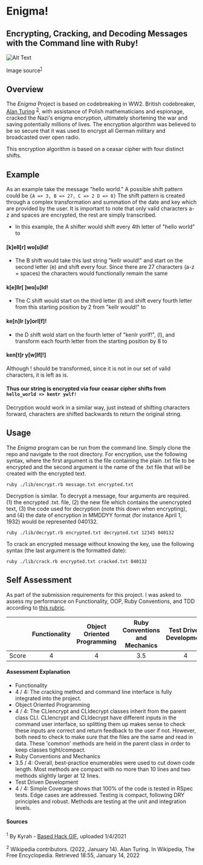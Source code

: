 # Enigma!
## Encrypting, Cracking, and Decoding Messages with the Command line with Ruby!
![Alt Text](https://c.tenor.com/qhCxxfVk6QMAAAAC/based-hack.gif)

Image source<sup>[1](#footnote)</sup>

## Overview
The *Enigma* Project is based on codebreaking in WW2. British codebreaker, [Alan Turing](https://en.wikipedia.org/wiki/Alan_Turing) <sup>[2](#footnote)</sup>, with assistance of Polish mathematicians and espionage, cracked the Nazi's enigma encryption, ultimately  shortening the war and saving potentially millions of lives. The encryption algorithm was believed to be so secure that it was used to encrypt all German military and broadcasted over open radio.

This encryption algorithm is based on a ceasar cipher with four distinct shifts.
## Example
As an example take the message "hello world." A possible shift pattern could be
`{A => 3, B => 27, C => 2 D => 8}`
The shift pattern is created through a complex transformation and summation of the date and key which are provided by the user. It is important to note that only valid characters a-z and spaces are encrypted, the rest are simply transcribed.

 - In this example, the A shifter would shift every 4th letter of "hello world" to
 #### [k]ell[r] wo[u]ld!
 - The B shift would take this last string "kellr would!" and start on the second letter (e) and shift every four. Since there are 27 characters (a-z + spaces) the characters would functionally remain the same

 #### k[e]llr[ ]wo[u]ld!
 - The C shift would start on the third letter (l) and shift every fourth letter from this starting position by 2 from "kellr would!" to  
 #### ke[n]lr [y]orl[f]!
 - the D shift wold start on the fourth letter of "kenlr yorlf!", (l), and transform each fourth letter from the starting position by 8 to
 #### ken[t]r y[w]lf[!]

 Although ! should be transformed, since it is not in our set of valid characters, it is left as is.

#### Thus our string is encrypted via four ceasar cipher shifts from `hello_world => kentr ywlf!`

Decryption would work in a similar way, just instead of shifting characters forward, characters are shifted backwards to return the original string.

## Usage
The *Enigma* program can be run from the command line. Simply clone the repo and navigate to the root directory. For encryption, use the following syntax, where the first argument is the file containing the plain .txt file to be encrypted and the second argument is the name of the .txt file that will be created with the encrypted text.

```shell
ruby ./lib/encrypt.rb message.txt encrypted.txt
```

Decryption is similar. To decrypt a message, four arguments are required. (1) the encrypted .txt. file, (2) the new file which contains the unencrypted text, (3) the code used for decryption (note this down when encrypting), and (4) the date of encryption in MMDDYY format (for instance April 1, 1932) would be represented 040132.

```shell
ruby ./lib/decrypt.rb encrypted.txt decrypted.txt 12345 040132
```

To crack an encrypted message without knowing the key, use the following syntax (the last argument is the formatted date):

```shell
ruby ./lib/crack.rb encrypted.txt cracked.txt 040132
```

## Self Assessment

As part of the submission requirements for this project. I was asked to assess my performance on Functionality, OOP, Ruby Conventions, and TDD according to [this rubric](https://backend.turing.io/module1/projects/enigma/rubric).

||Functionality |Object Oriented Programming |Ruby Conventions and Mechanics|Test Driven Development|
|:---:|:---:|:---:|:---:|:---:|
| Score | 4 | 4 | 3.5 | 4 |

#### Assessment Explanation
- Functionality
 - 4 / 4: The cracking method and command line interface is fully integrated into the project.
- Object Oriented Programming
 - 4 / 4: The CLIencrypt and CLIdecrypt classes inherit from the parent class CLI. CLIencrypt and CLIdecrypt have different inputs in the command user interface, so splitting them up makes sense to check these inputs are correct and return feedback to the user if not. However, both need to check to make sure that the files are the same and read in data. These 'common' methods are held in the parent class in order to keep classes tight/compact.
- Ruby Conventions and Mechanics
 - 3.5 / 4: Overall, best-practice enumerables were used to cut down code length. Most methods are compact with no more than 10 lines and two methods slightly larger at 12 lines.
- Test Driven Development
 - 4 / 4: Simple Coverage shows that 100% of the code is tested in RSpec tests. Edge cases are addressed. Testing is compact, following DRY principles and robust. Methods are testing at the unit and integration levels.



#### Sources
<sup><a name="footnote">1</a></sup> By Kyrah - <a rel="nofollow" class="external text" href="https://tenor.com/view/based-hack-hacker-security-cryptography-gif-19828021">Based Hack GIF</a>, uploaded 1/4/2021

<sup><a name="footnote">2</a></sup> Wikipedia contributors. (2022, January 14). Alan Turing. In Wikipedia, The Free Encyclopedia. Retrieved 18:55, January 14, 2022</a></sup>
